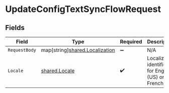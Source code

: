# UpdateConfigTextSyncFlowRequest


## Fields

| Field                                                                        | Type                                                                         | Required                                                                     | Description                                                                  |
| ---------------------------------------------------------------------------- | ---------------------------------------------------------------------------- | ---------------------------------------------------------------------------- | ---------------------------------------------------------------------------- |
| `RequestBody`                                                                | map[string][shared.Localization](../../../pkg/models/shared/localization.md) | :heavy_minus_sign:                                                           | N/A                                                                          |
| `Locale`                                                                     | [shared.Locale](../../../pkg/models/shared/locale.md)                        | :heavy_check_mark:                                                           | Localization identifier for English (US) or French.                          |